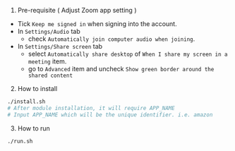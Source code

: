 1. Pre-requisite ( Adjust Zoom app setting )
- Tick `Keep me signed in` when signing into the account.
- In `Settings/Audio` tab
  * check `Automatically join computer audio when joining`.
- In `Settings/Share screen` tab
  * select `Automatically share desktop` of `When I share my screen in a meeting` item.
  * go to `Advanced` item and uncheck `Show green border around the shared content`
2. How to install
```bash
./install.sh
# After module installation, it will require APP_NAME
# Input APP_NAME which will be the unique identifier. i.e. amazon
```
3. How to run
```bash
./run.sh
```